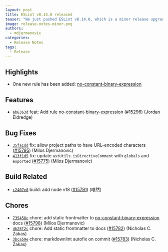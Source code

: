 ```yaml
---
layout: post
title: ESLint v8.14.0 released
teaser: "We just pushed ESLint v8.14.0, which is a minor release upgrade of ESLint. This release adds some new features and fixes several bugs found in the previous release."
image: release-notes-minor.png
authors:
  - mdjermanovic
categories:
  - Release Notes
tags:
  - Release
---
```


## Highlights

* One new rule has been added: [no-constant-binary-expression](/docs/rules/no-constant-binary-expression)

## Features


* [`ab6363d`](https://github.com/eslint/eslint/commit/ab6363dffb9dfd9c6a9abb5292fc712745fe7a64) feat: Add rule [no-constant-binary-expression](/docs/rules/no-constant-binary-expression) ([#15296](https://github.com/eslint/eslint/issues/15296)) (Jordan Eldredge)






## Bug Fixes


* [`35fa1dd`](https://github.com/eslint/eslint/commit/35fa1dd8932ef3e55c37ec0e4b73b5d88f187e69) fix: allow project paths to have URL-encoded characters ([#15795](https://github.com/eslint/eslint/issues/15795)) (Milos Djermanovic)
* [`413f1d5`](https://github.com/eslint/eslint/commit/413f1d55f0ad05b6fe75bdde6df423253806797d) fix: update `astUtils.isDirectiveComment` with `globals` and `exported` ([#15775](https://github.com/eslint/eslint/issues/15775)) (Milos Djermanovic)








## Build Related


* [`c2407e8`](https://github.com/eslint/eslint/commit/c2407e81caf2d50325d9aa09bae70d38615ddf2c) build: add node v18 ([#15791](https://github.com/eslint/eslint/issues/15791)) (唯然)




## Chores


* [`735458c`](https://github.com/eslint/eslint/commit/735458cc96d4ecdb4ed97448b63ed4a579890b13) chore: add static frontmatter to [no-constant-binary-expression](/docs/rules/no-constant-binary-expression) docs ([#15798](https://github.com/eslint/eslint/issues/15798)) (Milos Djermanovic)
* [`db28f2c`](https://github.com/eslint/eslint/commit/db28f2c9ea6b654f615daf2f7e6f1a2034b85062) chore: Add static frontmatter to docs ([#15782](https://github.com/eslint/eslint/issues/15782)) (Nicholas C. Zakas)
* [`3bca59e`](https://github.com/eslint/eslint/commit/3bca59e30de73fb82d4def262ae1df72089df80d) chore: markdownlint autofix on commit ([#15783](https://github.com/eslint/eslint/issues/15783)) (Nicholas C. Zakas)


